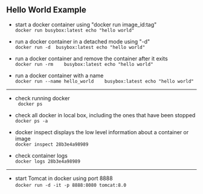 ## Hello World Example  
* start a docker container using "docker run image_id:tag"  
```docker run busybox:latest echo "hello world"```

* run a docker container in a detached mode using "-d"   
```docker run -d  busybox:latest echo "hello world"```

* run a docker container and remove the container after it exits  
```docker run -rm    busybox:latest echo "hello world"```

* run a docker container with a name  
```docker run --name hello_world    busybox:latest echo "hello world"```
---------------------------------------------------------
* check running docker  
``` docker ps```

* check all docker in local box, including the ones that have been stopped  
```docker ps -a```

* docker inspect displays the low level information about a container or image  
```docker inspect 28b3e4a98989```

* check container logs  
```docker logs 28b3e4a98989```

----------------------------------------------------------------------------
* start Tomcat in docker using port 8888  
```docker run -d -it -p 8888:8080 tomcat:8.0```
